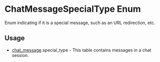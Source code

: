 <properties generated="1" SortOrder="990" />

# ChatMessageSpecialType Enum

Enum indicating if it is a special message, such as an URL redirection, etc.


## Usage
* [chat_message](chat_message.md).special_type - This table contains messages in a chat session.

